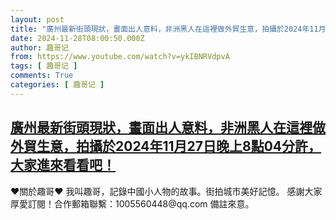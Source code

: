 ```yaml
---
layout: post
title: "廣州最新街頭現狀，畫面出人意料，非洲黑人在這裡做外貿生意，拍攝於2024年11月27日晚上8點04分許，大家進來看看吧！"
date: 2024-11-28T08:00:50.000Z
author: 趣哥记
from: https://www.youtube.com/watch?v=ykIBNRVdpvA
tags: [ 趣哥记 ]
comments: True
categories: [ 趣哥记 ]
---
```

<!--1732780850000-->
[廣州最新街頭現狀，畫面出人意料，非洲黑人在這裡做外貿生意，拍攝於2024年11月27日晚上8點04分許，大家進來看看吧！](https://www.youtube.com/watch?v=ykIBNRVdpvA)
------

<div>
♥關於趣哥♥  我叫趣哥，記錄中國小人物的故事。街拍城市美好記憶。  感謝大家厚愛訂閱！合作郵箱聯繫：1005560448@qq.com 備註來意。
</div>
